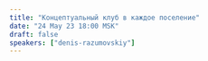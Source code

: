```yaml
---
title: "Концептуальный клуб в каждое поселение"
date: "24 May 23 18:00 MSK"
draft: false
speakers: ["denis-razumovskiy"]
---
```

